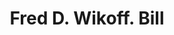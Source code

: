 ---
doi: 10.7916/D80G4XB1
date_other: '1900'
date_other_textual: 1900-1909
form: printed ephemera
genre:
- Invoices
name:
- Fred D. Wikoff
object_in_context_url: https://biggert.cul.columbia.edu/items/view/ave_biggert_01902
subject_hierarchical_geographic:
- Red Bank, New Jersey, United States
subject_name:
- Fred D. Wikoff
title: Fred D. Wikoff. Bill
sort_title: Fred D. Wikoff. Bill
call_number: ave_biggert_01902
coordinates:
- 40.348697,-74.066472
pid: ave_biggert_01902
identifiers: ave_biggert_01902
thumbnail: false
permalink: /biggert/ave_biggert_01902/
layout: iiif-image-page
---